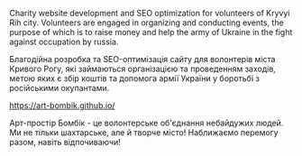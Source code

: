 Charity website development and SEO optimization for volunteers of Kryvyi Rih city. Volunteers are engaged in organizing and conducting events, the purpose of which is to raise money and help the army of Ukraine in the fight against occupation by russia.

Благодійна розробка та SEO-оптимізація сайту для волонтерів міста Кривого Рогу, які займаються організацією та проведенням заходів, метою яких є збір коштів та допомога армії України у боротьбі з російськими окупантами.

https://art-bombik.github.io/

Арт-простір Бомбік - це волонтерське об'єднання небайдужих людей. Ми не тільки шахтарське, але й творче місто! Наближаємо перемогу разом, навіть відпочиваючи!
